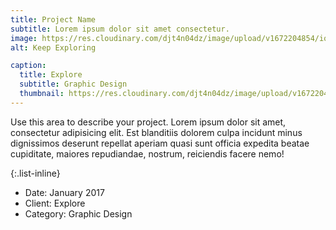 ```yaml
---
title: Project Name
subtitle: Lorem ipsum dolor sit amet consectetur.
image: https://res.cloudinary.com/djt4n04dz/image/upload/v1672204854/iqr1sn0nlp2hzblsmwpl.jpg
alt: Keep Exploring

caption:
  title: Explore
  subtitle: Graphic Design
  thumbnail: https://res.cloudinary.com/djt4n04dz/image/upload/v1672204854/iqr1sn0nlp2hzblsmwpl.jpg
---
```


Use this area to describe your project. Lorem ipsum dolor sit amet, consectetur adipisicing elit. Est blanditiis dolorem culpa incidunt minus dignissimos deserunt repellat aperiam quasi sunt officia expedita beatae cupiditate, maiores repudiandae, nostrum, reiciendis facere nemo!

{:.list-inline}

- Date: January 2017
- Client: Explore
- Category: Graphic Design
